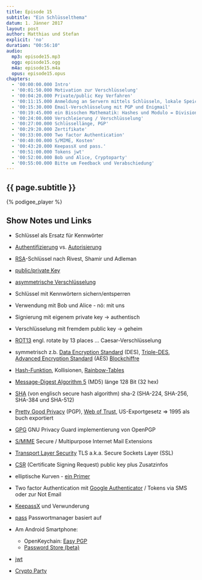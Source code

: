 ```yaml
---
title: Episode 15
subtitle: "Ein Schlüsselthema"
datum: 1. Jänner 2017
layout: post
author: Matthias und Stefan
explicit: 'no'
duration: "00:56:10"
audio:
  mp3: episode15.mp3
  ogg: episode15.ogg
  m4a: episode15.m4a
  opus: episode15.opus
chapters:
  - '00:00:00.000 Intro'
  - '00:01:50.000 Motivation zur Verschlüsselung'
  - '00:04:20.000 Private/public Key Verfahren'
  - '00:11:15.000 Anmeldung an Servern mittels Schlüsseln, lokale Speicherung'
  - '00:15:30.000 Email-Verschlüsselung mit PGP und Enigmail'
  - '00:19:45.000 ein Bisschen Mathematik: Hashes und Modulo = Division mit Rest'
  - '00:24:00.000 Verschleierung / Verschlüsselung'
  - '00:27:00.000 Schlüssellänge, PGP'
  - '00:29:20.000 Zertifikate'
  - '00:33:00.000 Two factor Authentication'
  - '00:40:00.000 S/MIME, Kosten'
  - '00:43:20.000 KeepassX und pass.'
  - '00:51:00.000 Tokens jwt'
  - '00:52:00.000 Bob und Alice, Cryptoparty'
  - '00:55:00.000 Bitte um Feedback und Verabschiedung'
---
```


## {{ page.subtitle }}

{% podigee_player %}

## Show Notes und Links

* Schlüssel als Ersatz für Kennwörter
* [Authentifizierung](https://de.wikipedia.org/wiki/Authentifizierung) vs. [Autorisierung](https://de.wikipedia.org/wiki/Autorisierung)
* [RSA](https://de.wikipedia.org/wiki/RSA-Kryptosystem)-Schlüssel nach Rivest, Shamir und Adleman
* [public/private Key](https://de.wikipedia.org/wiki/Public-Key-Verschl%C3%BCsselungsverfahren)
* [asymmetrische Verschlüsselung](http://www.elektronik-kompendium.de/sites/net/1910111.htm)
* Schlüssel mit Kennwörtern sichern/entsperren
* Verwendung mit Bob und Alice - nö: mit uns
* Signierung mit eigenem private key -> authentisch
* Verschlüsselung mit fremdem public key -> geheim
* [ROT13](https://de.wikipedia.org/wiki/ROT13) engl. rotate by 13 places ...  Caesar-Verschlüsselung
* symmetrisch z.b. [Data Encryption Standard](https://de.wikipedia.org/wiki/Data_Encryption_Standard) (DES), [Triple-DES](https://en.wikipedia.org/wiki/Triple_DES), [Advanced Encryption Standard](https://de.wikipedia.org/wiki/Advanced_Encryption_Standard) (AES) [Blockchiffre](https://de.wikipedia.org/wiki/Blockverschl%C3%BCsselung)
* [Hash-Funktion](https://de.wikipedia.org/wiki/Hashfunktion), Kollisionen, [Rainbow-Tables](https://de.wikipedia.org/wiki/Rainbow_Table)
* [Message-Digest Algorithm 5](https://de.wikipedia.org/wiki/Message-Digest_Algorithm_5) (MD5) länge 128 Bit (32 hex)
* [SHA](https://de.wikipedia.org/wiki/Secure_Hash_Algorithm) (von englisch secure hash algorithm) sha-2 (SHA-224, SHA-256, SHA-384 und SHA-512)
* [Pretty Good Privacy](https://de.wikipedia.org/wiki/Pretty_Good_Privacy) (PGP), [Web of Trust](https://de.wikipedia.org/wiki/Web_of_Trust), US-Exportgesetz => 1995 als buch exportiert
* [GPG](https://de.wikipedia.org/wiki/GNU_Privacy_Guard) GNU Privacy Guard implementierung von OpenPGP
* [S/MIME](https://de.wikipedia.org/wiki/S/MIME) Secure / Multipurpose Internet Mail Extensions
* [Transport Layer Security](https://de.wikipedia.org/wiki/Transport_Layer_Security) TLS a.k.a. Secure Sockets Layer (SSL)
* [CSR](https://de.wikipedia.org/wiki/Certificate_Signing_Request) (Certificate Signing Request) public key plus Zusatzinfos
* elliptische Kurven - [ein Primer](https://blog.cloudflare.com/a-relatively-easy-to-understand-primer-on-elliptic-curve-cryptography/)

* Two factor Authentication mit [Google Authenticator](https://de.wikipedia.org/wiki/Google_Authenticator) / Tokens via SMS oder zur Not Email

* [KeepassX](https://www.keepassx.org/) und Verwunderung
* [pass](https://www.passwordstore.org/) Passwortmanager basiert auf
* Am Android Smartphone:
  * OpenKeychain: [Easy PGP](https://play.google.com/store/apps/details?id=org.sufficientlysecure.keychain)
  * [Password Store (beta)](https://play.google.com/store/apps/details?id=com.zeapo.pwdstore)


* [jwt](https://jwt.io/)
* [Crypto Party](https://cryptoparty.at/)